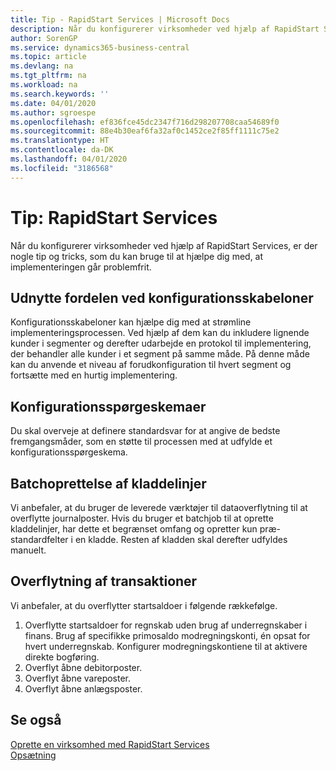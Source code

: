 ```yaml
---
title: Tip - RapidStart Services | Microsoft Docs
description: Når du konfigurerer virksomheder ved hjælp af RapidStart Services, er der nogle tip og tricks, som du kan bruge til at hjælpe dig med, at implementeringen går problemfrit.
author: SorenGP
ms.service: dynamics365-business-central
ms.topic: article
ms.devlang: na
ms.tgt_pltfrm: na
ms.workload: na
ms.search.keywords: ''
ms.date: 04/01/2020
ms.author: sgroespe
ms.openlocfilehash: ef836fce45dc2347f716d298207708caa54689f0
ms.sourcegitcommit: 88e4b30eaf6fa32af0c1452ce2f85ff1111c75e2
ms.translationtype: HT
ms.contentlocale: da-DK
ms.lasthandoff: 04/01/2020
ms.locfileid: "3186568"
---
```

# <a name="tips-and-tricks-rapidstart-services"></a>Tip: RapidStart Services
Når du konfigurerer virksomheder ved hjælp af RapidStart Services, er der nogle tip og tricks, som du kan bruge til at hjælpe dig med, at implementeringen går problemfrit.  

## <a name="take-advantage-of-configuration-templates"></a>Udnytte fordelen ved konfigurationsskabeloner  
Konfigurationsskabeloner kan hjælpe dig med at strømline implementeringsprocessen. Ved hjælp af dem kan du inkludere lignende kunder i segmenter og derefter udarbejde en protokol til implementering, der behandler alle kunder i et segment på samme måde. På denne måde kan du anvende et niveau af forudkonfiguration til hvert segment og fortsætte med en hurtig implementering.  

## <a name="configuration-questionnaires"></a>Konfigurationsspørgeskemaer  
Du skal overveje at definere standardsvar for at angive de bedste fremgangsmåder, som en støtte til processen med at udfylde et konfigurationsspørgeskema.  

## <a name="batch-creation-of-journal-lines"></a>Batchoprettelse af kladdelinjer  
Vi anbefaler, at du bruger de leverede værktøjer til dataoverflytning til at overflytte journalposter. Hvis du bruger et batchjob til at oprette kladdelinjer, har dette et begrænset omfang og opretter kun præ-standardfelter i en kladde. Resten af kladden skal derefter udfyldes manuelt.  

## <a name="migrating-transactions"></a>Overflytning af transaktioner  
Vi anbefaler, at du overflytter startsaldoer i følgende rækkefølge. <!--Be aware that you cannot insert ledger entries directly. Instead you must use journals to post the journal lines--> 

1.  Overflytte startsaldoer for regnskab uden brug af underregnskaber i finans. Brug af specifikke primosaldo modregningskonti, én opsat for hvert underregnskab. Konfigurer modregningskontiene til at aktivere direkte bogføring.  
2.  Overflyt åbne debitorposter.  <!--work on these-->
3.  Overflyt åbne vareposter.  
4.  Overflyt åbne anlægsposter.  

## <a name="see-also"></a>Se også  
[Oprette en virksomhed med RapidStart Services](admin-set-up-a-company-with-rapidstart.md)  
[Opsætning](admin-setup-and-administration.md)
